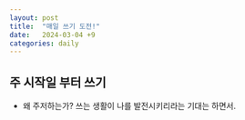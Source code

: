 ```yaml
---
layout: post
title:  "매일 쓰기 도전!"
date:   2024-03-04 +9
categories: daily
---
```


## 주 시작일 부터 쓰기
* 왜 주저하는가? 쓰는 생활이 나를 발전시키리라는 기대는 하면서.